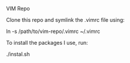 VIM Repo

Clone this repo and symlink the .vimrc file using:

ln -s /path/to/vim-repo/.vimrc ~/.vimrc

To install the packages I use, run:

./instal.sh

